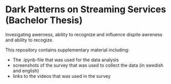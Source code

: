 # Dark Patterns on Streaming Services (Bachelor Thesis)
Invesigating awerness, ability to recognize and influence dispite awreness and ability to recogize.

This repository contains supplementary material including:
- The .ipynb-file that was used for the data analysis
- screenshots of the survey that was used to collect the data (in swedish and english)
- links to the videos that was used in the survey


